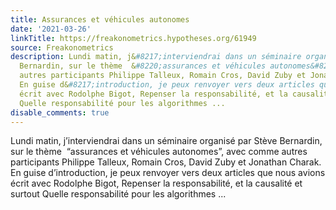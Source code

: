 ```yaml
---
title: Assurances et véhicules autonomes
date: '2021-03-26'
linkTitle: https://freakonometrics.hypotheses.org/61949
source: Freakonometrics
description: Lundi matin, j&#8217;interviendrai dans un séminaire organisé par Stève
  Bernardin, sur le thème  &#8220;assurances et véhicules autonomes&#8221;, avec comme
  autres participants Philippe Talleux, Romain Cros, David Zuby et Jonathan Charak.
  En guise d&#8217;introduction, je peux renvoyer vers deux articles que nous avions
  écrit avec Rodolphe Bigot, Repenser la responsabilité, et la causalité et surtout
  Quelle responsabilité pour les algorithmes ...
disable_comments: true
---
```

Lundi matin, j&#8217;interviendrai dans un séminaire organisé par Stève Bernardin, sur le thème  &#8220;assurances et véhicules autonomes&#8221;, avec comme autres participants Philippe Talleux, Romain Cros, David Zuby et Jonathan Charak. En guise d&#8217;introduction, je peux renvoyer vers deux articles que nous avions écrit avec Rodolphe Bigot, Repenser la responsabilité, et la causalité et surtout Quelle responsabilité pour les algorithmes ...